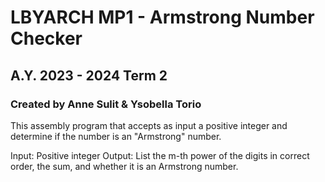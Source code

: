 # LBYARCH MP1 - Armstrong Number Checker
## A.Y. 2023 - 2024 Term 2
### Created by Anne Sulit & Ysobella Torio

This assembly program that accepts as input a positive integer and determine if the number is an "Armstrong" number.

Input: Positive integer
Output: List the m-th power of the digits in correct order, the sum, and whether it is an Armstrong number.

